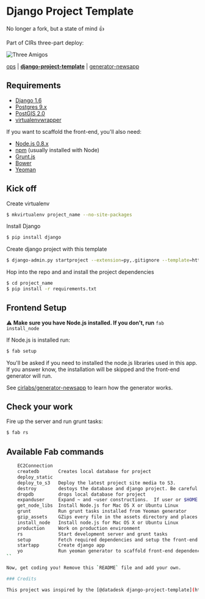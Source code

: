 # Django Project Template

No longer a fork, but a state of mind :thumbsup:

Part of CIRs three-part deploy:

![Three Amigos](http://collider.com/wp-content/uploads/three-amigos-blu-ray-slice.jpg)

[ops](https://github.com/BayCitizen/ops) | [**django-project-template**](https://github.com/cirlabs/django-project-template) | [generator-newsapp](https://github.com/cirlabs/generator-newsapp/)


## Requirements
- [Django 1.6](https://www.djangoproject.com/)
- [Postgres 9.x](http://www.postgresql.org/)
- [PostGIS 2.0](http://postgis.net/)
- [virtualenvwrapper](http://virtualenvwrapper.readthedocs.org/en/latest/)

If you want to scaffold the front-end, you'll also need:

- [Node.js 0.8.x](http://nodejs.org/)
- [npm](http://npmjs.org/) (usually installed with Node)
- [Grunt.js](http://gruntjs.com)
- [Bower](http://bower.io/)
- [Yeoman](http://yeoman.io/index.html)

## Kick off

Create virtualenv

```bash
$ mkvirtualenv project_name --no-site-packages
```

Install Django

```bash
$ pip install django
```

Create django project with this template
```bash
$ django-admin.py startproject --extension=py,.gitignore --template=https://github.com/cirlabs/django-project-template/archive/master.zip project_name
```

Hop into the repo and and install the project dependencies
```bash
$ cd project_name
$ pip install -r requirements.txt
``` 

## Frontend Setup

:warning: **Make sure you have Node.js installed. If you don't, run** `fab install_node`

If Node.js is installed run:

```bash
$ fab setup
```

You'll be asked if you need to installed the node.js libraries used in this app. If you answer know, the installation will be skipped and the front-end generator will run.

See [cirlabs/generator-newsapp](http://github.com/cirlabs/generator-newsapp) to learn how the generator works.

## Check your work

Fire up the server and run grunt tasks:

```bash
$ fab rs
```

## Available Fab commands
```bash
    EC2Connection
    createdb       Creates local database for project
    deploy_static
    deploy_to_s3   Deploy the latest project site media to S3.
    destroy        destoys the database and django project. Be careful!
    dropdb         drops local database for project
    expanduser     Expand ~ and ~user constructions.  If user or $HOME is unk...
    get_node_libs  Install Node.js for Mac OS X or Ubuntu Linux
    grunt          Run grunt tasks installed from Yeoman generator
    gzip_assets    GZips every file in the assets directory and places the ne...
    install_node   Install node.js for Mac OS X or Ubuntu Linux
    production     Work on production environment
    rs             Start development server and grunt tasks
    setup          Fetch required dependencies and setup the front-end
    startapp       Create django app
    yo             Run yeoman generator to scaffold front-end dependencies
``

Now, get coding you! Remove this `README` file and add your own.

### Credits

This project was inspired by the [@datadesk django-project-template](https://github.com/datadesk/django-project-template) 
